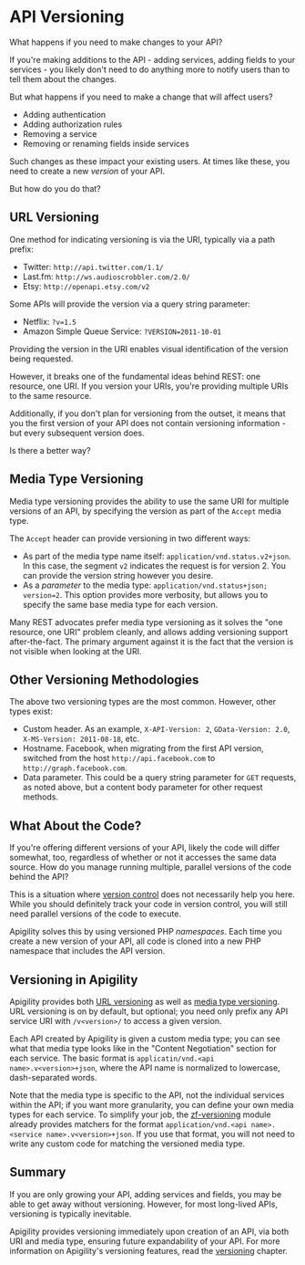 API Versioning
==============

What happens if you need to make changes to your API?

If you're making additions to the API - adding services, adding fields to your services - you likely
don't need to do anything more to notify users than to tell them about the changes.

But what happens if you need to make a change that will affect users?

- Adding authentication
- Adding authorization rules
- Removing a service
- Removing or renaming fields inside services

Such changes as these impact your existing users. At times like these, you need to create a new
_version_ of your API.

But how do you do that?

URL Versioning
--------------

One method for indicating versioning is via the URI, typically via a path prefix:

- Twitter: `http://api.twitter.com/1.1/`
- Last.fm: `http://ws.audioscrobbler.com/2.0/`
- Etsy: `http://openapi.etsy.com/v2`

Some APIs will provide the version via a query string parameter:

- Netflix: `?v=1.5`
- Amazon Simple Queue Service: `?VERSION=2011-10-01`

Providing the version in the URI enables visual identification of the version being requested.

However, it breaks one of the fundamental ideas behind REST: one resource, one URI. If you version
your URIs, you're providing multiple URIs to the same resource.

Additionally, if you don't plan for versioning from the outset, it means that you the first version
of your API does not contain versioning information - but every subsequent version does.

Is there a better way?

Media Type Versioning
---------------------

Media type versioning provides the ability to use the same URI for multiple versions of an API, by
specifying the version as part of the `Accept` media type.

The `Accept` header can provide versioning in two different ways:

- As part of the media type name itself: `application/vnd.status.v2+json`. In this case, the segment
  `v2` indicates the request is for version 2. You can provide the version string however you
  desire.
- As a _parameter_ to the media type: `application/vnd.status+json; version=2`. This option provides
  more verbosity, but allows you to specify the same base media type for each version.

Many REST advocates prefer media type versioning as it solves the "one resource, one URI" problem
cleanly, and allows adding versioning support after-the-fact. The primary argument against it is
the fact that the version is not visible when looking at the URI.

Other Versioning Methodologies
------------------------------

The above two versioning types are the most common. However, other types exist:

- Custom header. As an example, `X-API-Version: 2`, `GData-Version: 2.0`, `X-MS-Version:
  2011-08-18`, etc.
- Hostname. Facebook, when migrating from the first API version, switched from the host
  `http://api.facebook.com` to `http://graph.facebook.com`.
- Data parameter. This could be a query string parameter for `GET` requests, as noted above, but a
  content body parameter for other request methods.

What About the Code?
--------------------

If you're offering different versions of your API, likely the code will differ somewhat, too,
regardless of whether or not it accesses the same data source. How do you manage running multiple,
parallel versions of the code behind the API?

This is a situation where [version control](http://en.wikipedia.org/wiki/Revision_control) does not
necessarily help you here. While you should definitely track your code in version control, you will
still need parallel versions of the code to execute.

Apigility solves this by using versioned PHP _namespaces_. Each time you create a new version of
your API, all code is cloned into a new PHP namespace that includes the API version.

Versioning in Apigility
-----------------------

Apigility provides both [URL versioning](#url-versioning) as well as [media type
versioning](#media-type-versioning). URL versioning is on by default, but optional; you need only
prefix any API service URI with `/v<version>/` to access a given version.

Each API created by Apigility is given a custom media type; you can see what that media type looks
like in the "Content Negotiation" section for each service. The basic format is `applicatin/vnd.<api
name>.v<version>+json`, where the API name is normalized to lowercase, dash-separated words.

Note that the media type is specific to the API, not the individual services within the API; if you
want more granularity, you can define your own media types for each service. To simplify your job,
the [zf-versioning](https://github.com/zfcampus/zf-versioning) module already provides matchers for
the format `application/vnd.<api name>.<service name>.v<version>+json`. If you use that format, you
will not need to write any custom code for matching the versioned media type.

Summary
-------

If you are only growing your API, adding services and fields, you may be able to get away without
versioning. However, for most long-lived APIs, versioning is typically inevitable.

Apigility provides versioning immediately upon creation of an API, via both URI and media type,
ensuring future expandability of your API. For more information on Apigility's versioning features,
read the [versioning](/versioning/index.md) chapter.
